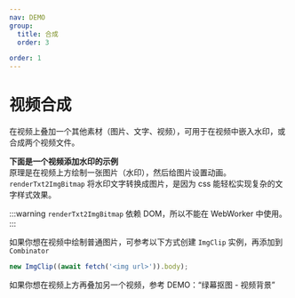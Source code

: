 ```yaml
---
nav: DEMO
group:
  title: 合成
  order: 3

order: 1
---
```


# 视频合成

在视频上叠加一个其他素材（图片、文字、视频），可用于在视频中嵌入水印，或合成两个视频文件。

**下面是一个视频添加水印的示例**  
原理是在视频上方绘制一张图片（水印），然后给图片设置动画。  
`renderTxt2ImgBitmap` 将水印文字转换成图片，是因为 css 能轻松实现复杂的文字样式效果。

<code src="./watermark.tsx"></code>

:::warning
`renderTxt2ImgBitmap` 依赖 DOM，所以不能在 WebWorker 中使用。
:::

如果你想在视频中绘制普通图片，可参考以下方式创建 `ImgClip` 实例，再添加到 `Combinator`

```js
new ImgClip((await fetch('<img url>')).body);
```

如果你想在视频上方再叠加另一个视频，参考 DEMO：“绿幕抠图 - 视频背景”
